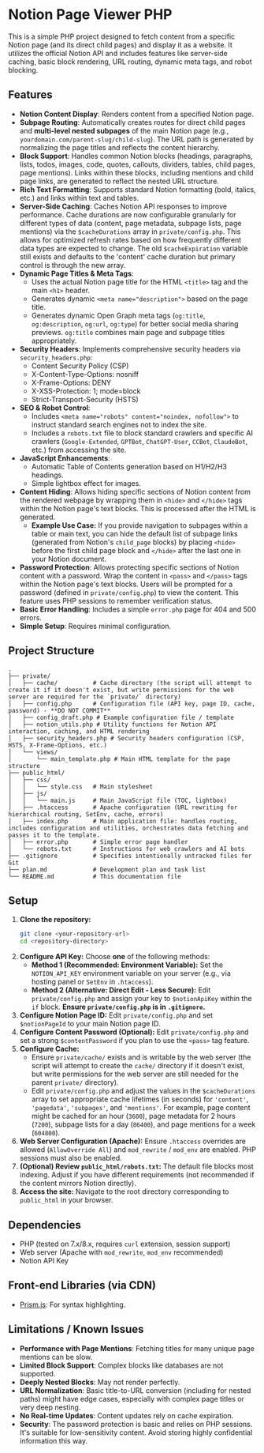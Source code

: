 # Notion Page Viewer PHP

This is a simple PHP project designed to fetch content from a specific Notion page (and its direct child pages) and display it as a website. It utilizes the official Notion API and includes features like server-side caching, basic block rendering, URL routing, dynamic meta tags, and robot blocking.

## Features

*   **Notion Content Display**: Renders content from a specified Notion page.
*   **Subpage Routing**: Automatically creates routes for direct child pages and **multi-level nested subpages** of the main Notion page (e.g., `yourdomain.com/parent-slug/child-slug`). The URL path is generated by normalizing the page titles and reflects the content hierarchy.
*   **Block Support**: Handles common Notion blocks (headings, paragraphs, lists, todos, images, code, quotes, callouts, dividers, tables, child pages, page mentions). Links within these blocks, including mentions and child page links, are generated to reflect the nested URL structure.
*   **Rich Text Formatting**: Supports standard Notion formatting (bold, italics, etc.) and links within text and tables.
*   **Server-Side Caching**: Caches Notion API responses to improve performance. Cache durations are now configurable granularly for different types of data (content, page metadata, subpage lists, page mentions) via the `$cacheDurations` array in `private/config.php`. This allows for optimized refresh rates based on how frequently different data types are expected to change. The old `$cacheExpiration` variable still exists and defaults to the 'content' cache duration but primary control is through the new array.
*   **Dynamic Page Titles & Meta Tags**:
    *   Uses the actual Notion page title for the HTML `<title>` tag and the main `<h1>` header.
    *   Generates dynamic `<meta name="description">` based on the page title.
    *   Generates dynamic Open Graph meta tags (`og:title`, `og:description`, `og:url`, `og:type`) for better social media sharing previews. `og:title` combines main page and subpage titles appropriately.
*   **Security Headers**: Implements comprehensive security headers via `security_headers.php`:
    *   Content Security Policy (CSP)
    *   X-Content-Type-Options: nosniff
    *   X-Frame-Options: DENY
    *   X-XSS-Protection: 1; mode=block
    *   Strict-Transport-Security (HSTS)
*   **SEO & Robot Control**:
    *   Includes `<meta name="robots" content="noindex, nofollow">` to instruct standard search engines not to index the site.
    *   Includes a `robots.txt` file to block standard crawlers and specific AI crawlers (`Google-Extended`, `GPTBot`, `ChatGPT-User`, `CCBot`, `ClaudeBot`, etc.) from accessing the site.
*   **JavaScript Enhancements**:
    *   Automatic Table of Contents generation based on H1/H2/H3 headings.
    *   Simple lightbox effect for images.
*   **Content Hiding**: Allows hiding specific sections of Notion content from the rendered webpage by wrapping them in `<hide>` and `</hide>` tags within the Notion page's text blocks. This is processed after the HTML is generated.
    *   **Example Use Case:** If you provide navigation to subpages within a table or main text, you can hide the default list of subpage links (generated from Notion's `child_page` blocks) by placing `<hide>` before the first child page block and `</hide>` after the last one in your Notion document.
*   **Password Protection**: Allows protecting specific sections of Notion content with a password. Wrap the content in `<pass>` and `</pass>` tags within the Notion page's text blocks. Users will be prompted for a password (defined in `private/config.php`) to view the content. This feature uses PHP sessions to remember verification status.
*   **Basic Error Handling**: Includes a simple `error.php` page for 404 and 500 errors.
*   **Simple Setup**: Requires minimal configuration.

## Project Structure

```text
.
├── private/
│   ├── cache/          # Cache directory (the script will attempt to create it if it doesn't exist, but write permissions for the web server are required for the `private/` directory)
│   ├── config.php      # Configuration file (API key, page ID, cache, password) - **DO NOT COMMIT**
│   ├── config_draft.php # Example configuration file / template
│   ├── notion_utils.php # Utility functions for Notion API interaction, caching, and HTML rendering
│   ├── security_headers.php # Security headers configuration (CSP, HSTS, X-Frame-Options, etc.)
│   └── views/
│       └── main_template.php # Main HTML template for the page structure
├── public_html/
│   ├── css/
│   │   └── style.css   # Main stylesheet
│   ├── js/
│   │   └── main.js     # Main JavaScript file (TOC, lightbox)
│   ├── .htaccess       # Apache configuration (URL rewriting for hierarchical routing, SetEnv, cache, errors)
│   ├── index.php       # Main application file: handles routing, includes configuration and utilities, orchestrates data fetching and passes it to the template.
│   ├── error.php       # Simple error page handler
│   └── robots.txt      # Instructions for web crawlers and AI bots
├── .gitignore          # Specifies intentionally untracked files for Git
├── plan.md             # Development plan and task list
└── README.md           # This documentation file
```

## Setup

1.  **Clone the repository:**
    ```bash
    git clone <your-repository-url>
    cd <repository-directory>
    ```
2.  **Configure API Key:** Choose **one** of the following methods:
    *   **Method 1 (Recommended: Environment Variable):** Set the `NOTION_API_KEY` environment variable on your server (e.g., via hosting panel or `SetEnv` in `.htaccess`).
    *   **Method 2 (Alternative: Direct Edit - Less Secure):** Edit `private/config.php` and assign your key to `$notionApiKey` within the `if` block. **Ensure `private/config.php` is in `.gitignore`.**
3.  **Configure Notion Page ID:** Edit `private/config.php` and set `$notionPageId` to your main Notion page ID.
4.  **Configure Content Password (Optional):** Edit `private/config.php` and set a strong `$contentPassword` if you plan to use the `<pass>` tag feature.
5.  **Configure Cache:**
    *   Ensure `private/cache/` exists and is writable by the web server (the script will attempt to create the `cache/` directory if it doesn't exist, but write permissions for the web server are still needed for the parent `private/` directory).
    *   Edit `private/config.php` and adjust the values in the `$cacheDurations` array to set appropriate cache lifetimes (in seconds) for `'content'`, `'pagedata'`, `'subpages'`, and `'mentions'`. For example, page content might be cached for an hour (`3600`), page metadata for 2 hours (`7200`), subpage lists for a day (`86400`), and page mentions for a week (`604800`).
6.  **Web Server Configuration (Apache):** Ensure `.htaccess` overrides are allowed (`AllowOverride All`) and `mod_rewrite` / `mod_env` are enabled. PHP sessions must also be enabled.
7.  **(Optional) Review `public_html/robots.txt`:** The default file blocks most indexing. Adjust if you have different requirements (not recommended if the content mirrors Notion directly).
8.  **Access the site:** Navigate to the root directory corresponding to `public_html` in your browser.

## Dependencies

*   PHP (tested on 7.x/8.x, requires `curl` extension, session support)
*   Web server (Apache with `mod_rewrite`, `mod_env` recommended)
*   Notion API Key

## Front-end Libraries (via CDN)

*   [Prism.js](https://prismjs.com/): For syntax highlighting.

## Limitations / Known Issues

*   **Performance with Page Mentions**: Fetching titles for many unique page mentions can be slow.
*   **Limited Block Support**: Complex blocks like databases are not supported.
*   **Deeply Nested Blocks**: May not render perfectly.
*   **URL Normalization**: Basic title-to-URL conversion (including for nested paths) might have edge cases, especially with complex page titles or very deep nesting.
*   **No Real-time Updates**: Content updates rely on cache expiration.
*   **Security**: The password protection is basic and relies on PHP sessions. It's suitable for low-sensitivity content. Avoid storing highly confidential information this way.